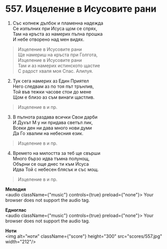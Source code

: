# 557. Изцеление в Исусовите рани  

1. Със копнеж дълбок и пламенна надежда  
Се изпълних при Исуса щом се спрях,  
Там на кръста аз намерих пълна прошка  
И небе отворено над мен видях.  

> Изцеление в Исусовите рани  
> Ще намериш на кръста при Голгота,  
> Изцеление в Исусовите рани  
> Там и аз намерих истинското щастие  
> С радост хваля моя Спас. Алилуя.  

2. Тук сега намерих аз Един Приятел  
Него следвам аз по тоя път трънлив,  
Той във тежки часове стои до мене  
Щом е близо аз съм винаги щастлив.  

> Изцеление в и пр.  

3. В пълнота раздава всички Свои дарби  
И Духът М у ни придава светъл лик,  
Всеки ден ни дава много нови думи  
Да Го хвалим на небесния език.  

> Изцеление в и пр.  

4. Времето на милостта за теб ще свърши  
Много бързо идва тъмна полунощ,  
Обърни се още днес ти към Исуса  
Идва Той с небесен блясък и със мощ.  

> Изцеление в и пр.  

__Мелодия__  
<audio className={"music"} controls={true} preload={"none"}><source src="mp3/557.mp3" type="audio/mpeg"/>
Your browser does not support the audio tag.
</audio>  

__Едноглас__  
<audio className={"music"} controls={true} preload={"none"}><source src="transp/557.mp3" type="audio/mpeg"/>
Your browser does not support the audio tag.
</audio>  

__Ноти__  
<img alt="ноти" className={"score"} height="300" src="scores/557.jpg" width="212"/>
